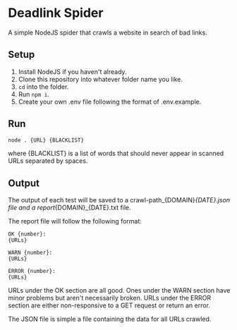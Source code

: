 # Deadlink Spider
A simple NodeJS spider that crawls a website in search of bad links.

## Setup
1) Install NodeJS if you haven't already.
2) Clone this repository into whatever folder name you like.
3) `cd` into the folder.
4) Run `npm i`.
5) Create your own .env file following the format of .env.example.

## Run
```bash
node . {URL} {BLACKLIST}
```
where {BLACKLIST} is a list of words that should never appear in scanned URLs separated by spaces.

## Output
The output of each test will be saved to a crawl-path_{DOMAIN}_{DATE}.json file and a report_{DOMAIN}_{DATE}.txt file.

The report file will follow the following format:
```
OK {number}:
{URLs}

WARN {number}:
{URLs}

ERROR {number}:
{URLs}
```
URLs under the OK section are all good. Ones under the WARN section have minor problems but aren't necessarily broken. URLs under the ERROR section are either non-responsive to a GET request or return an error.

The JSON file is simple a file containing the data for all URLs crawled.